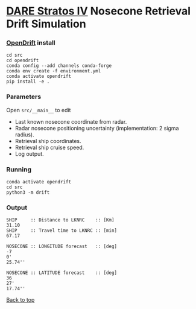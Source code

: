 # [DARE Stratos IV](https://dare.tudelft.nl/stratos4/) Nosecone Retrieval Drift Simulation

### [OpenDrift](https://opendrift.github.io/index.html) install

    cd src
    cd opendrift
    conda config --add channels conda-forge
    conda env create -f environment.yml
    conda activate opendrift
    pip install -e .

### Parameters
Open `src/__main__` to edit
- Last known nosecone coordinate from radar.
- Radar nosecone positioning uncertainty (implementation: 2 sigma radius).
- Retrieval ship coordinates.
- Retrieval ship cruise speed.
- Log output.

### Running
    conda activate opendrift
    cd src
    python3 -m drift
  
### Output

    SHIP     :: Distance to LKNRC    :: [Km]
    31.10
    SHIP     :: Travel time to LKNRC :: [min]
    67.17

    NOSECONE :: LONGITUDE forecast   :: [deg]
    -7
    0'
    25.74''

    NOSECONE :: LATITUDE forecast    :: [deg]
    36
    27'
    17.74''
  
[Back to top](#dare-stratos-iv-retrieval-nosecone-drift-simulation)
